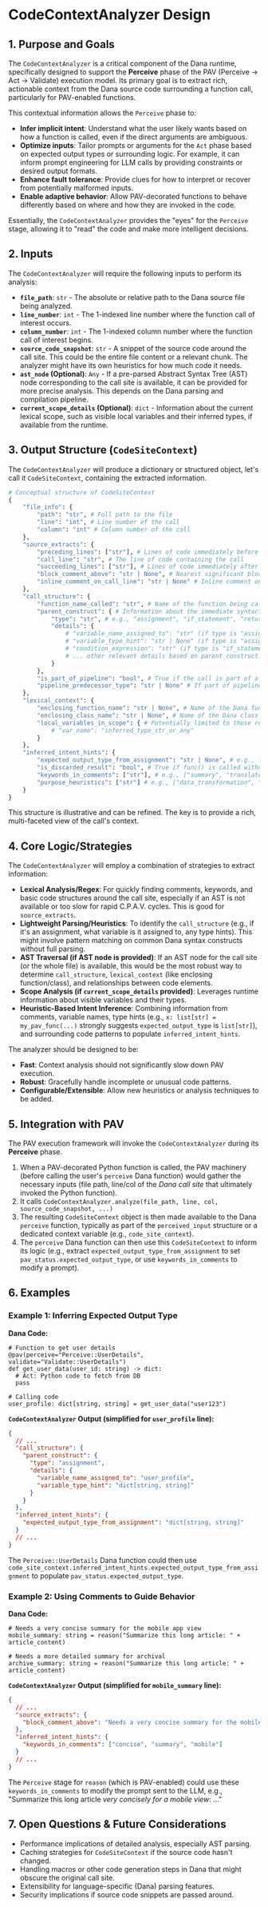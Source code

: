 # CodeContextAnalyzer Design

## 1. Purpose and Goals

The `CodeContextAnalyzer` is a critical component of the Dana runtime, specifically designed to support the **Perceive** phase of the PAV (Perceive → Act → Validate) execution model. Its primary goal is to extract rich, actionable context from the Dana source code surrounding a function call, particularly for PAV-enabled functions.

This contextual information allows the `Perceive` phase to:

*   **Infer implicit intent**: Understand what the user likely wants based on how a function is called, even if the direct arguments are ambiguous.
*   **Optimize inputs**: Tailor prompts or arguments for the `Act` phase based on expected output types or surrounding logic. For example, it can inform prompt engineering for LLM calls by providing constraints or desired output formats.
*   **Enhance fault tolerance**: Provide clues for how to interpret or recover from potentially malformed inputs.
*   **Enable adaptive behavior**: Allow PAV-decorated functions to behave differently based on where and how they are invoked in the code.

Essentially, the `CodeContextAnalyzer` provides the "eyes" for the `Perceive` stage, allowing it to "read" the code and make more intelligent decisions.

## 2. Inputs

The `CodeContextAnalyzer` will require the following inputs to perform its analysis:

*   **`file_path`**: `str` - The absolute or relative path to the Dana source file being analyzed.
*   **`line_number`**: `int` - The 1-indexed line number where the function call of interest occurs.
*   **`column_number`**: `int` - The 1-indexed column number where the function call of interest begins.
*   **`source_code_snapshot`**: `str` - A snippet of the source code around the call site. This could be the entire file content or a relevant chunk. The analyzer might have its own heuristics for how much code it needs.
*   **`ast_node` (Optional)**: `Any` - If a pre-parsed Abstract Syntax Tree (AST) node corresponding to the call site is available, it can be provided for more precise analysis. This depends on the Dana parsing and compilation pipeline.
*   **`current_scope_details` (Optional)**: `dict` - Information about the current lexical scope, such as visible local variables and their inferred types, if available from the runtime.

## 3. Output Structure (`CodeSiteContext`)

The `CodeContextAnalyzer` will produce a dictionary or structured object, let's call it `CodeSiteContext`, containing the extracted information.

```python
# Conceptual structure of CodeSiteContext
{
    "file_info": {
        "path": "str", # Full path to the file
        "line": "int", # Line number of the call
        "column": "int" # Column number of the call
    },
    "source_extracts": {
        "preceding_lines": ["str"], # Lines of code immediately before the call
        "call_line": "str", # The line of code containing the call
        "succeeding_lines": ["str"], # Lines of code immediately after the call
        "block_comment_above": "str | None", # Nearest significant block comment preceding the call
        "inline_comment_on_call_line": "str | None" # Inline comment on the same line as the call
    },
    "call_structure": {
        "function_name_called": "str", # Name of the function being called
        "parent_construct": { # Information about the immediate syntactic parent
            "type": "str", # e.g., "assignment", "if_statement", "return_statement", "expression_statement"
            "details": {
                # "variable_name_assigned_to": "str" (if type is "assignment")
                # "variable_type_hint": "str | None" (if type is "assignment" with type hint)
                # "condition_expression": "str" (if type is "if_statement")
                # ... other relevant details based on parent_construct.type
            }
        },
        "is_part_of_pipeline": "bool", # True if the call is part of a Dana pipeline (e.g., input | func_call)
        "pipeline_predecessor_type": "str | None" # If part of pipeline, inferred type of data being piped in
    },
    "lexical_context": {
        "enclosing_function_name": "str | None", # Name of the Dana function that contains this call
        "enclosing_class_name": "str | None", # Name of the Dana class (if any)
        "local_variables_in_scope": { # Potentially limited to those relevant or recently used
            # "var_name": "inferred_type_str_or_any"
        }
    },
    "inferred_intent_hints": {
        "expected_output_type_from_assignment": "str | None", # e.g., from `x: MyType = func()`
        "is_discarded_result": "bool", # True if func() is called without assignment and not as part of another expression's args
        "keywords_in_comments": ["str"], # e.g., ["summary", "translate", "critical"]
        "purpose_heuristics": ["str"] # e.g., ["data_transformation", "side_effect_call", "validation_check"]
    }
}
```

This structure is illustrative and can be refined. The key is to provide a rich, multi-faceted view of the call's context.

## 4. Core Logic/Strategies

The `CodeContextAnalyzer` will employ a combination of strategies to extract information:

*   **Lexical Analysis/Regex**: For quickly finding comments, keywords, and basic code structures around the call site, especially if an AST is not available or too slow for rapid C.P.A.V. cycles. This is good for `source_extracts`.
*   **Lightweight Parsing/Heuristics**: To identify the `call_structure` (e.g., if it's an assignment, what variable is it assigned to, any type hints). This might involve pattern matching on common Dana syntax constructs without full parsing.
*   **AST Traversal (if AST node is provided)**: If an AST node for the call site (or the whole file) is available, this would be the most robust way to determine `call_structure`, `lexical_context` (like enclosing function/class), and relationships between code elements.
*   **Scope Analysis (if `current_scope_details` provided)**: Leverages runtime information about visible variables and their types.
*   **Heuristic-Based Intent Inference**: Combining information from comments, variable names, type hints (e.g., `x: list[str] = my_pav_func(...)` strongly suggests `expected_output_type` is `list[str]`), and surrounding code patterns to populate `inferred_intent_hints`.

The analyzer should be designed to be:
*   **Fast**: Context analysis should not significantly slow down PAV execution.
*   **Robust**: Gracefully handle incomplete or unusual code patterns.
*   **Configurable/Extensible**: Allow new heuristics or analysis techniques to be added.

## 5. Integration with PAV

The PAV execution framework will invoke the `CodeContextAnalyzer` during its **Perceive** phase.

1.  When a PAV-decorated Python function is called, the PAV machinery (before calling the user's `perceive` Dana function) would gather the necessary inputs (file path, line/col of the *Dana call site* that ultimately invoked the Python function).
2.  It calls `CodeContextAnalyzer.analyze(file_path, line, col, source_code_snapshot, ...)`
3.  The resulting `CodeSiteContext` object is then made available to the Dana `perceive` function, typically as part of the `perceived_input` structure or a dedicated context variable (e.g., `code_site_context`).
4.  The `perceive` Dana function can then use this `CodeSiteContext` to inform its logic (e.g., extract `expected_output_type_from_assignment` to set `pav_status.expected_output_type`, or use `keywords_in_comments` to modify a prompt).

## 6. Examples

### Example 1: Inferring Expected Output Type

**Dana Code:**
```dana
# Function to get user details
@pav(perceive="Perceive::UserDetails", validate="Validate::UserDetails")
def get_user_data(user_id: string) -> dict:
  # Act: Python code to fetch from DB
  pass

# Calling code
user_profile: dict[string, string] = get_user_data("user123")
```

**`CodeContextAnalyzer` Output (simplified for `user_profile` line):**
```json
{
  // ...
  "call_structure": {
    "parent_construct": {
      "type": "assignment",
      "details": {
        "variable_name_assigned_to": "user_profile",
        "variable_type_hint": "dict[string, string]"
      }
    }
  },
  "inferred_intent_hints": {
    "expected_output_type_from_assignment": "dict[string, string]"
  }
  // ...
}
```
The `Perceive::UserDetails` Dana function could then use `code_site_context.inferred_intent_hints.expected_output_type_from_assignment` to populate `pav_status.expected_output_type`.

### Example 2: Using Comments to Guide Behavior

**Dana Code:**
```dana
# Needs a very concise summary for the mobile app view
mobile_summary: string = reason("Summarize this long article: " + article_content)

# Needs a more detailed summary for archival
archive_summary: string = reason("Summarize this long article: " + article_content)
```

**`CodeContextAnalyzer` Output (simplified for `mobile_summary` line):**
```json
{
  // ...
  "source_extracts": {
    "block_comment_above": "Needs a very concise summary for the mobile app view"
  },
  "inferred_intent_hints": {
    "keywords_in_comments": ["concise", "summary", "mobile"]
  }
  // ...
}
```
The `Perceive` stage for `reason` (which is PAV-enabled) could use these `keywords_in_comments` to modify the prompt sent to the LLM, e.g., "Summarize this long article *very concisely for a mobile view*: ..."

## 7. Open Questions & Future Considerations

*   Performance implications of detailed analysis, especially AST parsing.
*   Caching strategies for `CodeSiteContext` if the source code hasn't changed.
*   Handling macros or other code generation steps in Dana that might obscure the original call site.
*   Extensibility for language-specific (Dana) parsing features.
*   Security implications if source code snippets are passed around. 